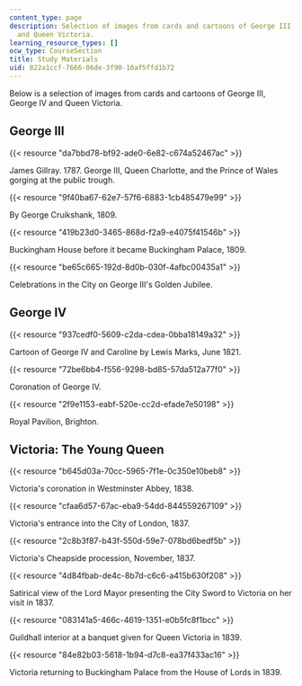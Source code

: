 ```yaml
---
content_type: page
description: Selection of images from cards and cartoons of George III, George IV
  and Queen Victoria.
learning_resource_types: []
ocw_type: CourseSection
title: Study Materials
uid: 822a1ccf-7666-06de-3f90-10af5ffd1b72
---
```


Below is a selection of images from cards and cartoons of George III, George IV and Queen Victoria.

George III
----------

{{< resource "da7bbd78-bf92-ade0-6e82-c674a52467ac" >}}

James Gillray. 1787. George III, Queen Charlotte, and the Prince of Wales gorging at the public trough.

{{< resource "9f40ba67-62e7-57f6-6883-1cb485479e99" >}}

By George Cruikshank, 1809.

{{< resource "419b23d0-3465-868d-f2a9-e4075f41546b" >}}

Buckingham House before it became Buckingham Palace, 1809.

{{< resource "be65c665-192d-8d0b-030f-4afbc00435a1" >}}

Celebrations in the City on George III's Golden Jubilee.

George IV
---------

{{< resource "937cedf0-5609-c2da-cdea-0bba18149a32" >}}

Cartoon of George IV and Caroline by Lewis Marks, June 1821.

{{< resource "72be6bb4-f556-9298-bd85-57da512a77f0" >}}

Coronation of George IV.

{{< resource "2f9e1153-eabf-520e-cc2d-efade7e50198" >}}

Royal Pavilion, Brighton.

Victoria: The Young Queen
-------------------------

{{< resource "b645d03a-70cc-5965-7f1e-0c350e10beb8" >}}

Victoria's coronation in Westminster Abbey, 1838.

{{< resource "cfaa6d57-67ac-eba9-54dd-844559267109" >}}

Victoria's entrance into the City of London, 1837.

{{< resource "2c8b3f87-b43f-550d-59e7-078bd6bedf5b" >}}

Victoria's Cheapside procession, November, 1837.

{{< resource "4d84fbab-de4c-8b7d-c6c6-a415b630f208" >}}

Satirical view of the Lord Mayor presenting the City Sword to Victoria on her visit in 1837.

{{< resource "083141a5-466c-4619-1351-e0b5fc8f1bcc" >}}

Guildhall interior at a banquet given for Queen Victoria in 1839.

{{< resource "84e82b03-5618-1b94-d7c8-ea37f433ac16" >}}

Victoria returning to Buckingham Palace from the House of Lords in 1839.